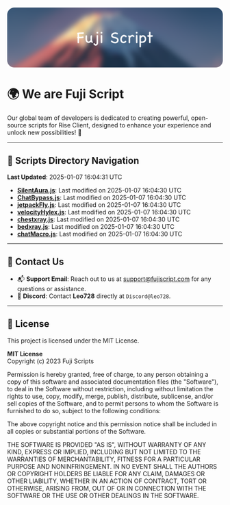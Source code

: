![Banner](.github/b.webp)

# 🌍 **We are Fuji Script**

Our global team of developers is dedicated to creating powerful, open-source scripts for Rise Client, designed to enhance your experience and unlock new possibilities! 🌟

---
<!-- SCRIPTS_NAVIGATION_START -->
## 📂 **Scripts Directory Navigation**

**Last Updated**: 2025-01-07 16:04:31 UTC

- **[SilentAura.js](scripts/SilentAura.js)**: Last modified on 2025-01-07 16:04:30 UTC
- **[ChatBypass.js](scripts/ChatBypass.js)**: Last modified on 2025-01-07 16:04:30 UTC
- **[jetpackFly.js](scripts/jetpackFly.js)**: Last modified on 2025-01-07 16:04:30 UTC
- **[velocityHylex.js](scripts/velocityHylex.js)**: Last modified on 2025-01-07 16:04:30 UTC
- **[chestxray.js](scripts/chestxray.js)**: Last modified on 2025-01-07 16:04:30 UTC
- **[bedxray.js](scripts/bedxray.js)**: Last modified on 2025-01-07 16:04:30 UTC
- **[chatMacro.js](scripts/chatMacro.js)**: Last modified on 2025-01-07 16:04:30 UTC

<!-- SCRIPTS_NAVIGATION_END -->

---

## 💬 **Contact Us**  
- 📬 **Support Email**: Reach out to us at [support@fujiscript.com](mailto:support@fujiscript.com) for any questions or assistance.  
- 💬 **Discord**: Contact **Leo728** directly at `Discord@leo728`.

---

## 📜 **License**

This project is licensed under the MIT License.  

**MIT License**  
Copyright (c) 2023 Fuji Scripts  

Permission is hereby granted, free of charge, to any person obtaining a copy of this software and associated documentation files (the "Software"), to deal in the Software without restriction, including without limitation the rights to use, copy, modify, merge, publish, distribute, sublicense, and/or sell copies of the Software, and to permit persons to whom the Software is furnished to do so, subject to the following conditions:  

The above copyright notice and this permission notice shall be included in all copies or substantial portions of the Software.  

THE SOFTWARE IS PROVIDED "AS IS", WITHOUT WARRANTY OF ANY KIND, EXPRESS OR IMPLIED, INCLUDING BUT NOT LIMITED TO THE WARRANTIES OF MERCHANTABILITY, FITNESS FOR A PARTICULAR PURPOSE AND NONINFRINGEMENT. IN NO EVENT SHALL THE AUTHORS OR COPYRIGHT HOLDERS BE LIABLE FOR ANY CLAIM, DAMAGES OR OTHER LIABILITY, WHETHER IN AN ACTION OF CONTRACT, TORT OR OTHERWISE, ARISING FROM, OUT OF OR IN CONNECTION WITH THE SOFTWARE OR THE USE OR OTHER DEALINGS IN THE SOFTWARE.  
